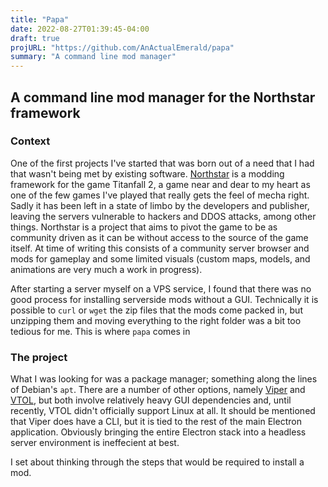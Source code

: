```yaml
---
title: "Papa"
date: 2022-08-27T01:39:45-04:00
draft: true
projURL: "https://github.com/AnActualEmerald/papa"
summary: "A command line mod manager"
---
```


## A command line mod manager for the Northstar framework

### Context
One of the first projects I've started that was born out of a need that I had that 
wasn't being met by existing software. [Northstar](https://northstar.tf/) is a modding framework for the 
game Titanfall 2, a game near and dear to my heart as one of the few games I've
played that really gets the feel of mecha right. Sadly it has been left in a state of 
limbo by the developers and publisher, leaving the servers vulnerable to hackers and DDOS attacks,
among other things. Northstar is a project that aims to pivot the game to be as community driven as it can be
without access to the source of the game itself. At time of writing this consists of a community server browser
and mods for gameplay and some limited visuals (custom maps, models, and animations are very much a work in progress).  

After starting a server myself on a VPS service, I found that there was no good process for installing serverside mods without
a GUI. Technically it is possible to `curl` or `wget` the zip files that the mods come packed in, but unzipping them and moving
everything to the right folder was a bit too tedious for me. This is where `papa` comes in


### The project
What I was looking for was a package manager; something along the lines of Debian's `apt`. There are a number of other options, namely [Viper](https://github.com/0neGal/viper) and [VTOL](https://github.com/BigSpice/VTOL),
but both involve relatively heavy GUI dependencies and, until recently, VTOL didn't officially support Linux at all. It should be mentioned that Viper does have a CLI, but it is tied to the rest of the
main Electron application. Obviously bringing the entire Electron stack into a headless server environment is ineffecient at best.

I set about thinking through the steps that would be required to install a mod.


